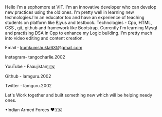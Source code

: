 Hello 
I'm a sophomore at VIT. I'm an innovative developer who can develop new practices using the old ones. I'm pretty well in learning new technologies.I'm an educator too and have an experience of teaching students on platform like Bjyus and testbook. 
Technologies - Cpp, HTML, CSS , git, github and framework like Bootstrap. 
Currently I'm learning Mysql and practising DSA in Cpp to enhance my Logic building. 
I'm pretty much into video editing and content creation.

Email - kumkumshukla631@gmail.com

Instagram- tangocharlie.2002 

YouTube - Faaujistan🇮🇳

Github - Iamguru.2002 

Twitter - Iamguru.2002

Let's Work together and built something new which will be helping needy ones. 

•Indian Armed Forces ❤🇮🇳
